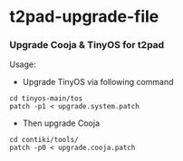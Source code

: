 # t2pad-upgrade-file
### Upgrade Cooja &amp; TinyOS for t2pad
   
Usage:
* Upgrade TinyOS via following command
```shell
cd tinyos-main/tos
patch -p1 < upgrade.system.patch
```
* Then upgrade Cooja
```shell
cd contiki/tools/
patch -p0 < upgrade.cooja.patch
```




